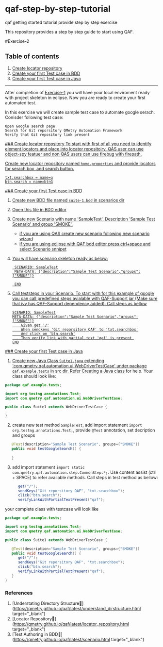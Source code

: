 # qaf-step-by-step-tutorial
qaf getting started tutorial provide step by step exercise 

This repository provides a step by step guide to start using QAF.

#Exercise-2

## Table of contents
 1. [Create locator repository](#create_loc_repo)
 2. [Create your first Test case in BDD](#create_first_test_bdd)
 2. [Create your first Test case in Java](#create_first_test_java)

____

After completion of [Exercise-1](https://github.com/qmetry/qaf-step-by-step-tutorial/tree/Exercise-1) you will have your local enviroment ready with project skeleton in eclipse. Now you are ready to create your first automated test. 

In this exercise we will create sample test case to automate google serach.
Conisder following test case:
```
Open Google search page
Search for Git reporsitory QMetry Automation Framework
Verify that Git repository link present 
```
<a name="create_loc_repo" href="#" />
### Create locator repository
To start with first of all you need to identify element locators and place into locator repositoiry.
QAS user can use object-spy featuer and non QAS users can use firebug with firepath.

Create new locator repository named `home.properties` and provide locators for serach box, and search button. 
``` properties
txt.searchbox = name=q
btn.search = name=btnG
```

<a name="create_first_test_bdd" href="#" />
### Create your first Test case in BDD

1. Create new BDD file named `suite-1.bdd` in scenarios dir
2. Open this file in BDD editor
3. Create new Scenario with name 'SampleTest', Description 'Sample Test Scenario' and group 'SMOKE'.
    * if you are using QAS create new scenario following new scenario wizard
    * if you are using eclipse with QAF bdd editor press ctrl+space and select Scenario snnipet
4. You will have scenario skeleton ready as below:
   ``` bdd
    SCENARIO: SampleTest
    META-DATA: {"description":"Sample Test Scenario","groups":["SMOKE"]}

    END
   ```
5. Call teststeps in your Scenario. To start with for this example of google you can call predefined steps avialable with QAF-Support jar (Make sure that ivy has QAF-Support dependency added). Call steps as bellow 
 
    ``` bdd
    SCENARIO: SampleTest
    META-DATA: {"description":"Sample Test Scenario","groups":["SMOKE"]}
	    Given get '/'
	    When sendkeys 'Git reporsitory QAF' to 'txt.searchbox'
	    And click on 'btn.search'
	    Then verify link with partial text 'qaf' is present 
    END
    ```

<a name="create_first_test_java" href="#" />
### Create your first Test case in Java

 1. Create new Java Class `Suite1.java` extending 'com.qmetry.qaf.automation.ui.WebDriverTestCase' under package `qaf.example.tests` in src dir. Refer [Creating a Java class](http://help.eclipse.org/neon/index.jsp?topic=%2Forg.eclipse.jdt.doc.user%2FgettingStarted%2Fqs-9.htm) for help. Your class should look like:
 
 ``` java
package qaf.example.tests;

import org.testng.annotations.Test;
import com.qmetry.qaf.automation.ui.WebDriverTestCase;

public class Suite1 extends WebDriverTestCase {

}
 ```
 2. create new test method `SampleTest`, add import statement `import org.testng.annotations.Test;`, provide `@Test` annotation, set decription and groups
 
 ```java
 	@Test(description="Sample Test Scenario", groups={"SMOKE"})
	public void testGoogleSearch() {
	
	}
 ```
 
 3. add import statement `import static com.qmetry.qaf.automation.step.CommonStep.*;`. Use content assist (ctrl + SPACE) to refer available methods. Call steps in test method as bellow:
 
 ```java
 	   get("/");
	   sendKeys("Git reporsitory QAF", "txt.searchbox");
	   click("btn.search");
	   verifyLinkWithPartialTextPresent("qaf");
 ```
 
 your complete class with testcase will look like
 
 ``` Java
package qaf.example.tests;

import org.testng.annotations.Test;
import com.qmetry.qaf.automation.ui.WebDriverTestCase;

public class Suite1 extends WebDriverTestCase {

	@Test(description="Sample Test Scenario", groups={"SMOKE"})
	public void testGoogleSearch() {
	   get("/");
	   sendKeys("Git reporsitory QAF", "txt.searchbox");
	   click("btn.search");
	   verifyLinkWithPartialTextPresent("qaf");
	}
}
 ```

### References
 1. [Understating Directory Structure:link:](https://qmetry.github.io/qaf/latest/understand_dirstructure.html target="_blank")
 2. [Locator Repository:link:](https://qmetry.github.io/qaf/latest/locator_repository.html target="_blank")
 3. [Test Authoring in BDD:link:](https://qmetry.github.io/qaf/latest/scenario.html target="_blank")
